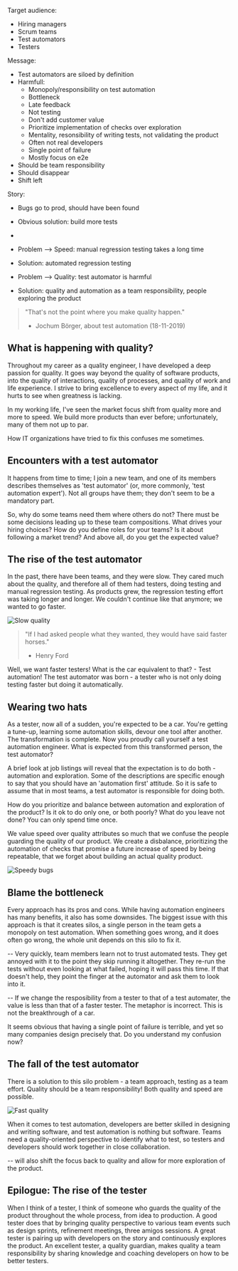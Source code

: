 Target audience:
 - Hiring managers
 - Scrum teams
 - Test automators
 - Testers

Message:
 - Test automators are siloed by definition
 - Harmfull:
   - Monopoly/responsibility on test automation
   - Bottleneck
   - Late feedback
   - Not testing
   - Don't add customer value
   - Prioritize implementation of checks over exploration
   - Mentality, resonsibility of writing tests, not validating the product
   - Often not real developers
   - Single point of failure
   - Mostly focus on e2e
 - Should be team responsibility
 - Should disappear
 - Shift left





Story:
- Bugs go to prod, should have been found
- Obvious solution: build more tests
-


- Problem --> Speed: manual regression testing takes a long time
- Solution: automated regression testing
- Problem --> Quality: test automator is harmful
- Solution: quality and automation as a team responsibility, people exploring the product



> "That's not the point where you make quality happen."
> - Jochum Börger, about test automation (18-11-2019)

## What is happening with quality?
Throughout my career as a quality engineer, I have developed a deep passion for quality. It goes way beyond the quality of software products, into the quality of interactions, quality of processes, and quality of work and life experience. I strive to bring excellence to every aspect of my life, and it hurts to see when greatness is lacking.

In my working life, I've seen the market focus shift from quality more and more to speed. We build more products than ever before; unfortunately, many of them not up to par.

How IT organizations have tried to fix this confuses me sometimes.

## Encounters with a test automator
It happens from time to time; I join a new team, and one of its members describes themselves as 'test automator' (or, more commonly, 'test automation expert'). Not all groups have them; they don't seem to be a mandatory part.

So, why do some teams need them where others do not? There must be some decisions leading up to these team compositions. What drives your hiring choices? How do you define roles for your teams? Is it about following a market trend? And above all, do you get the expected value?

## The rise of the test automator
In the past, there have been teams, and they were slow. They cared much about the quality, and therefore all of them had testers, doing testing and manual regression testing. As products grew, the regression testing effort was taking longer and longer. We couldn't continue like that anymore; we wanted to go faster.

![Slow quality](images/1-cropped.png?raw=true "Slow quality")

> "If I had asked people what they wanted, they would have said faster horses."
> - Henry Ford

Well, we want faster testers! What is the car equivalent to that? - Test automation! The test automator was born - a tester who is not only doing testing faster but doing it automatically.

## Wearing two hats
As a tester, now all of a sudden, you're expected to be a car. You're getting a tune-up, learning some automation skills, devour one tool after another. The transformation is complete. Now you proudly call yourself a test automation engineer. What is expected from this transformed person, the test automator?

A brief look at job listings will reveal that the expectation is to do both - automation and exploration. Some of the descriptions are specific enough to say that you should have an 'automation first' attitude. So it is safe to assume that in most teams, a test automator is responsible for doing both.

How do you prioritize and balance between automation and exploration of the product? Is it ok to do only one, or both poorly? What do you leave not done? You can only spend time once.

We value speed over quality attributes so much that we confuse the people guarding the quality of our product. We create a disbalance, prioritizing the automation of checks that promise a future increase of speed by being repeatable, that we forget about building an actual quality product.

![Speedy bugs](images/2-cropped.png?raw=true "Speedy bugs")

## Blame the bottleneck
Every approach has its pros and cons. While having automation engineers has many benefits, it also has some downsides. The biggest issue with this approach is that it creates silos, a single person in the team gets a monopoly on test automation. When something goes wrong, and it does often go wrong, the whole unit depends on this silo to fix it.

-- Very quickly, team members learn not to trust automated tests. They get annoyed with it to the point they skip running it altogether. They re-run the tests without even looking at what failed, hoping it will pass this time. If that doesn't help, they point the finger at the automator and ask them to look into it.

-- If we change the resposibility from a tester to that of a test automater, the value is less than that of a faster tester. The metaphor is incorrect. This is not the breakthrough of a car.

It seems obvious that having a single point of failure is terrible, and yet so many companies design precisely that. Do you understand my confusion now?

## The fall of the test automator
There is a solution to this silo problem - a team approach, testing as a team effort. Quality should be a team responsibility! Both quality and speed are possible.

![Fast quality](images/3-cropped.png?raw=true "Fast quality")

When it comes to test automation, developers are better skilled in designing and writing software, and test automation is nothing but software. Teams need a quality-oriented perspective to identify what to test, so testers and developers should work together in close collaboration.

-- will also shift the focus back to quality and allow for more exploration of the product.

## Epilogue: The rise of the tester
When I think of a tester, I think of someone who guards the quality of the product throughout the whole process, from idea to production. A good tester does that by bringing quality perspective to various team events such as design sprints, refinement meetings, three amigos sessions. A great tester is pairing up with developers on the story and continuously explores the product. An excellent tester, a quality guardian, makes quality a team responsibility by sharing knowledge and coaching developers on how to be better testers.

